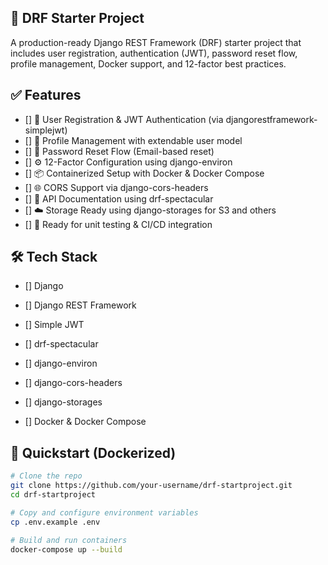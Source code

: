 ## 🚀 DRF Starter Project

A production-ready Django REST Framework (DRF) starter project that includes user registration, authentication (JWT), password reset flow, profile management, Docker support, and 12-factor best practices.

## ✅ Features
- [] 🔐 User Registration & JWT Authentication (via djangorestframework-simplejwt)
- [] 👤 Profile Management with extendable user model
- [] 🔁 Password Reset Flow (Email-based reset)
- [] ⚙️ 12-Factor Configuration using django-environ
- [] 📦 Containerized Setup with Docker & Docker Compose
- [] 🌐 CORS Support via django-cors-headers
- [] 🧾 API Documentation using drf-spectacular
- [] ☁️ Storage Ready using django-storages for S3 and others
- [] 🧪 Ready for unit testing & CI/CD integration

## 🛠️ Tech Stack
- [] Django

- [] Django REST Framework
- [] Simple JWT
- [] drf-spectacular
- [] django-environ
- [] django-cors-headers
- [] django-storages
- [] Docker & Docker Compose

## 🐳 Quickstart (Dockerized)

```bash
# Clone the repo
git clone https://github.com/your-username/drf-startproject.git
cd drf-startproject

# Copy and configure environment variables
cp .env.example .env

# Build and run containers
docker-compose up --build

```